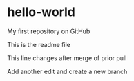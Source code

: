 # hello-world
My first repository on GitHub

This is the readme file

This line changes after merge of prior pull

Add another edit and create a new branch
